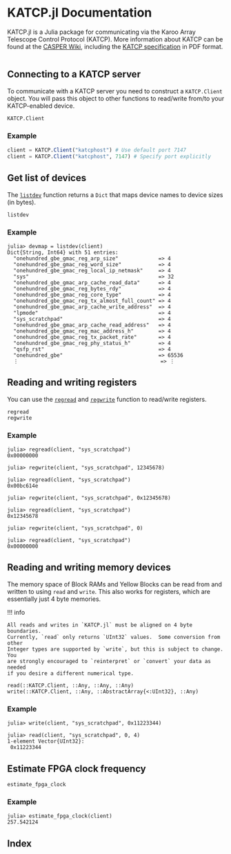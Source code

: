 # KATCP.jl Documentation

KATCP.jl is a Julia package for communicating via the Karoo Array Telescope
Control Protocol (KATCP).  More information about KATCP can be found at the
[CASPER Wiki](http://casper.berkeley.edu/wiki/KATCP), including the [KATCP
specification](http://casper.berkeley.edu/wiki/images/1/11/NRF-KAT7-6.0-IFCE-002-Rev4.pdf)
in PDF format.


```@contents
```

## Connecting to a KATCP server

To communicate with a KATCP server you need to construct a `KATCP.Client`
object.  You will pass this object to other functions to read/write from/to
your KATCP-enabled device.

```@docs
KATCP.Client
```

### Example

```julia
client = KATCP.Client("katcphost") # Use default port 7147
client = KATCP.Client("katcphost", 7147) # Specify port explicitly
```

## Get list of devices

The [`listdev`](@ref) function returns a `Dict` that maps device names to device
sizes (in bytes).

```@docs
listdev
```

### Example

```julia-repl
julia> devmap = listdev(client)
Dict{String, Int64} with 51 entries:
  "onehundred_gbe_gmac_reg_arp_size"             => 4
  "onehundred_gbe_gmac_reg_word_size"            => 4
  "onehundred_gbe_gmac_reg_local_ip_netmask"     => 4
  "sys"                                          => 32
  "onehundred_gbe_gmac_arp_cache_read_data"      => 4
  "onehundred_gbe_gmac_reg_bytes_rdy"            => 4
  "onehundred_gbe_gmac_reg_core_type"            => 4
  "onehundred_gbe_gmac_reg_tx_almost_full_count" => 4
  "onehundred_gbe_gmac_arp_cache_write_address"  => 4
  "lpmode"                                       => 4
  "sys_scratchpad"                               => 4
  "onehundred_gbe_gmac_arp_cache_read_address"   => 4
  "onehundred_gbe_gmac_reg_mac_address_h"        => 4
  "onehundred_gbe_gmac_reg_tx_packet_rate"       => 4
  "onehundred_gbe_gmac_reg_phy_status_h"         => 4
  "qsfp_rst"                                     => 4
  "onehundred_gbe"                               => 65536
  ⋮                                              => ⋮
```

## Reading and writing registers

You can use the [`regread`](@ref) and [`regwrite`](@ref) function to read/write
registers.

```@docs
regread
regwrite
```

### Example

```julia-repl
julia> regread(client, "sys_scratchpad")
0x00000000

julia> regwrite(client, "sys_scratchpad", 12345678)

julia> regread(client, "sys_scratchpad")
0x00bc614e

julia> regwrite(client, "sys_scratchpad", 0x12345678)

julia> regread(client, "sys_scratchpad")
0x12345678

julia> regwrite(client, "sys_scratchpad", 0)

julia> regread(client, "sys_scratchpad")
0x00000000
```

## Reading and writing memory devices

The memory space of Block RAMs and Yellow Blocks can be read from and written to
using `read` and `write`.  This also works for registers, which are essentially
just 4 byte memories.

!!! info

    All reads and writes in `KATCP.jl` must be aligned on 4 byte boundaries.
    Currently, `read` only returns `UInt32` values.  Some conversion from other
    Integer types are supported by `write`, but this is subject to change.  You
    are strongly encouraged to `reinterpret` or `convert` your data as needed
    if you desire a different numerical type.

```@docs
read(::KATCP.Client, ::Any, ::Any, ::Any)
write(::KATCP.Client, ::Any, ::AbstractArray{<:UInt32}, ::Any)
```

### Example

```julia-repl
julia> write(client, "sys_scratchpad", 0x11223344)

julia> read(client, "sys_scratchpad", 0, 4)
1-element Vector{UInt32}:
 0x11223344
```

## Estimate FPGA clock frequency

```@docs
estimate_fpga_clock
```

### Example

```julia-repl
julia> estimate_fpga_clock(client)
257.542124
```

## Index

```@index
```
